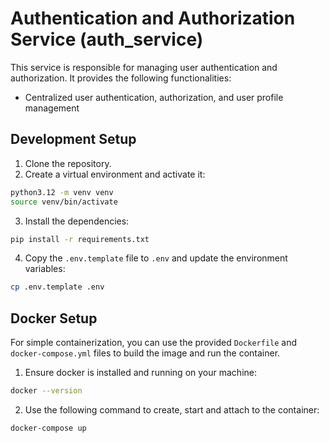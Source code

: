 # Authentication and Authorization Service (auth_service)
This service is responsible for managing user authentication and authorization. It provides the following functionalities:
- Centralized user authentication, authorization, and user profile management

## Development Setup
1. Clone the repository.
2. Create a virtual environment and activate it:
```bash
python3.12 -m venv venv
source venv/bin/activate
```
3. Install the dependencies:
```bash
pip install -r requirements.txt
```
4. Copy the `.env.template` file to `.env` and update the environment variables:
```bash
cp .env.template .env
```

## Docker Setup
For simple containerization, you can use the provided `Dockerfile` and `docker-compose.yml` files to build the image and run the container. 
1. Ensure docker is installed and running on your machine:
```bash
docker --version
```
2. Use the following command to create, start and attach to the container:
```bash
docker-compose up
```